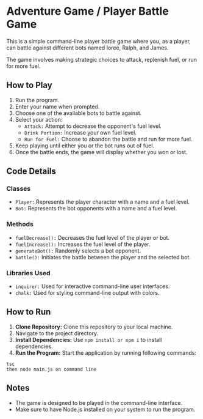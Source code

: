# Adventure Game / Player Battle Game

This is a simple command-line player battle game where you, as a player, can battle against different bots named Ioree, Ralph, and James. 

The game involves making strategic choices to attack, replenish fuel, or run for more fuel.

## How to Play
1. Run the program.
2. Enter your name when prompted.
3. Choose one of the available bots to battle against.
4. Select your action:
     - `Attack:` Attempt to decrease the opponent's fuel level.
     - `Drink Portion:` Increase your own fuel level.
     - `Run for Fuel:` Choose to abandon the battle and run for more fuel.
5. Keep playing until either you or the bot runs out of fuel.
6. Once the battle ends, the game will display whether you won or lost.

## Code Details

### Classes
 - `Player:` Represents the player character with a name and a fuel level.
 - `Bot:` Represents the bot opponents with a name and a fuel level.

### Methods

 - `fuelDecrease():` Decreases the fuel level of the player or bot.
 - `fuelIncrease():` Increases the fuel level of the player.
 - `generateBot():` Randomly selects a bot opponent.
 - `battle():` Initiates the battle between the player and the selected bot.

### Libraries Used
 - `inquirer:` Used for interactive command-line user interfaces.
 - `chalk:` Used for styling command-line output with colors.

## How to Run

1. **Clone Repository:** Clone this repository to your local machine.
2. Navigate to the project directory.
3. **Install Dependencies:** Use `npm install or npm i` to install dependencies.
4. **Run the Program:** Start the application by running following commands:

```
tsc
then node main.js on command line
```

## Notes
 - The game is designed to be played in the command-line interface.
 - Make sure to have Node.js installed on your system to run the program.